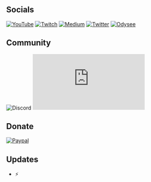 ## Socials
[![YouTube](https://img.shields.io/badge/YouTube-FF0000?style=for-the-badge&logo=youtube&logoColor=white)](https://www.youtube.com/@rxnz17)
[![Twitch](https://img.shields.io/badge/Twitch-6441A4?style=for-the-badge&logo=twitch&logoColor=white)](https://www.twitch.tv/chrisatmachine)
[![Medium](https://img.shields.io/badge/Medium-000000?style=for-the-badge&logo=medium&logoColor=white)](https://medium.com/@rxnz)
[![Twitter](https://img.shields.io/badge/Twitter-1DA1F2?style=for-the-badge&logo=twitter&logoColor=white)](https://www.twitch.tv/rxnz17)
[![Odysee](https://img.shields.io/badge/Odysee-EF1970?style=for-the-badge&logo=odysee&logoColor=white)](https://odysee.com/@rxnz:f)

## Community

![Discord](https://img.shields.io/discord/701530051140780102?color=5260E6&label=Discord&logo=discord&logoColor=white&style=for-the-badge)
![Matrix](https://img.shields.io/matrix/atmachine-general:matrix.org?color=%230DBD8B&label=Matrix&logo=matrix&style=for-the-badge)

## Donate
[![Paypal](https://img.shields.io/badge/Paypal-00457C?style=for-the-badge&logo=paypal&logoColor=white)](https://paypal.com/paypalme/rxnz)



## Updates
  - ⚡
